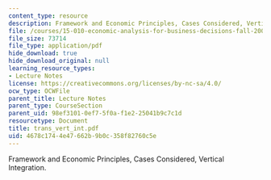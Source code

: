 ```yaml
---
content_type: resource
description: Framework and Economic Principles, Cases Considered, Vertical Integration.
file: /courses/15-010-economic-analysis-for-business-decisions-fall-2004/4678c1744e47662b9b0c358f82760c5e_trans_vert_int.pdf
file_size: 73714
file_type: application/pdf
hide_download: true
hide_download_original: null
learning_resource_types:
- Lecture Notes
license: https://creativecommons.org/licenses/by-nc-sa/4.0/
ocw_type: OCWFile
parent_title: Lecture Notes
parent_type: CourseSection
parent_uid: 98ef3101-0ef7-5f0a-f1e2-25041b9c7c1d
resourcetype: Document
title: trans_vert_int.pdf
uid: 4678c174-4e47-662b-9b0c-358f82760c5e
---
```

Framework and Economic Principles, Cases Considered, Vertical Integration.